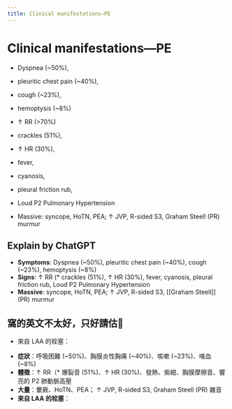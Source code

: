 ```yaml
---
title: Clinical manifestations—PE
---
```

# Clinical manifestations—PE

* Dyspnea (~50%),
* pleuritic chest pain (~40%),
* cough (~23%),
* hemoptysis (~8%)

* ↑ RR (>70%)
* crackles (51%),
* ↑ HR (30%),
* fever,
* cyanosis,
* pleural friction rub,
* Loud P2 Pulmonary Hypertension

* Massive: syncope, HoTN, PEA; ↑ JVP, R-sided S3, Graham Steell (PR) murmur


## Explain by ChatGPT


- **Symptoms**: Dyspnea (~50%), pleuritic chest pain (~40%), cough (~23%), hemoptysis (~8%)
- **Signs**: ↑ RR (* crackles (51%), ↑ HR (30%), fever, cyanosis, pleural friction rub, Loud P2 Pulmonary Hypertension
- **Massive**: syncope, HoTN, PEA; ↑ JVP, R-sided S3, [[Graham Steell]] (PR) murmur

## 窩的英文不太好，只好請估🐶

* 來自 LAA 的栓塞：

- **症狀**：呼吸困難 (~50%)、胸膜炎性胸痛 (~40%)、咳嗽 (~23%)、咯血 (~8%)
- **體徵**：↑ RR（* 爆裂音 (51%)、↑ HR (30%)、發熱、紫紺、胸膜摩擦音、響亮的 P2 肺動脈高壓
- **大量**：暈厥、HoTN、PEA； ↑ JVP, R-sided S3, Graham Steell (PR) 雜音
- **來自 LAA 的栓塞**：
